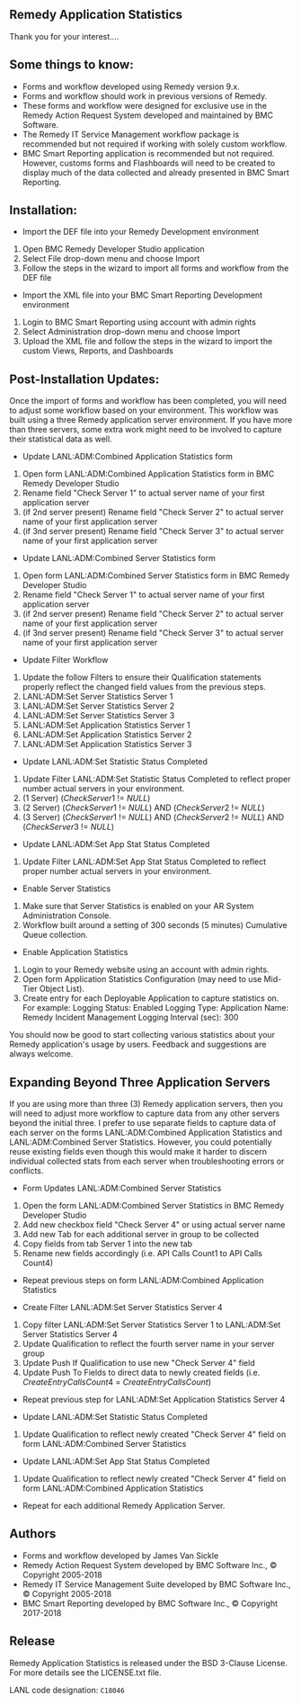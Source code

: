 Remedy Application Statistics
----------------

Thank you for your interest....

Some things to know:
----------------

- Forms and workflow developed using Remedy version 9.x.
- Forms and workflow should work in previous versions of Remedy.
- These forms and workflow were designed for exclusive use in the Remedy Action Request System developed and maintained by BMC Software.
- The Remedy IT Service Management workflow package is recommended but not required if working with solely custom workflow.
- BMC Smart Reporting application is recommended but not required. However, customs forms and Flashboards will need to be created to display much of the data collected and already presented in BMC Smart Reporting.

Installation:
----------------

- Import the DEF file into your Remedy Development environment
1. Open BMC Remedy Developer Studio application
2. Select File drop-down menu and choose Import
3. Follow the steps in the wizard to import all forms and workflow from the DEF file

- Import the XML file into your BMC Smart Reporting Development environment
1. Login to BMC Smart Reporting using account with admin rights
2. Select Administration drop-down menu and choose Import
3. Upload the XML file and follow the steps in the wizard to import the custom Views, Reports, and Dashboards

Post-Installation Updates:
----------------

Once the import of forms and workflow has been completed, you will need to adjust some workflow based on your environment. This workflow was built using a three Remedy application server environment. If you have more than three servers, some extra work might need to be involved to capture their statistical data as well.

- Update LANL:ADM:Combined Application Statistics form
1. Open form LANL:ADM:Combined Application Statistics form in BMC Remedy Developer Studio
2. Rename field "Check Server 1" to actual server name of your first application server
3. (if 2nd server present) Rename field "Check Server 2" to actual server name of your first application server
4. (if 3nd server present) Rename field "Check Server 3" to actual server name of your first application server

- Update LANL:ADM:Combined Server Statistics form
1. Open form LANL:ADM:Combined Server Statistics form in BMC Remedy Developer Studio
2. Rename field "Check Server 1" to actual server name of your first application server
3. (if 2nd server present) Rename field "Check Server 2" to actual server name of your first application server
4. (if 3nd server present) Rename field "Check Server 3" to actual server name of your first application server

- Update Filter Workflow
1. Update the follow Filters to ensure their Qualification statements properly reflect the changed field values from the previous steps.
2. LANL:ADM:Set Server Statistics Server 1
3. LANL:ADM:Set Server Statistics Server 2
4. LANL:ADM:Set Server Statistics Server 3
5. LANL:ADM:Set Application Statistics Server 1
6. LANL:ADM:Set Application Statistics Server 2
7. LANL:ADM:Set Application Statistics Server 3

- Update LANL:ADM:Set Statistic Status Completed
1. Update Filter LANL:ADM:Set Statistic Status Completed to reflect proper number actual servers in your environment.
2. (1 Server) ($Check Server 1$ != $NULL$)
3. (2 Server) ($Check Server 1$ != $NULL$) AND ($Check Server 2$ != $NULL$)
4. (3 Server) ($Check Server 1$ != $NULL$) AND ($Check Server 2$ != $NULL$) AND ($Check Server 3$ != $NULL$)

- Update LANL:ADM:Set App Stat Status Completed
1. Update Filter LANL:ADM:Set App Stat Status Completed to reflect proper number actual servers in your environment.

- Enable Server Statistics
1. Make sure that Server Statistics is enabled on your AR System Administration Console.
2. Workflow built around a setting of 300 seconds (5 minutes) Cumulative Queue collection.

- Enable Application Statistics
1. Login to your Remedy website using an account with admin rights.
2. Open form Application Statistics Configuration (may need to use Mid-Tier Object List).
3. Create entry for each Deployable Application to capture statistics on. For example:
	Logging Status: Enabled
	Logging Type: Application
	Name: Remedy Incident Management
	Logging Interval (sec): 300

You should now be good to start collecting various statistics about your Remedy application's usage by users. Feedback and suggestions are always welcome.

Expanding Beyond Three Application Servers
----------------

If you are using more than three (3) Remedy application servers, then you will need to adjust more workflow to capture data from any other servers beyond the initial three. I prefer to use separate fields to capture data of each server on the forms LANL:ADM:Combined Application Statistics and LANL:ADM:Combined Server Statistics. However, you could potentially reuse existing fields even though this would make it harder to discern individual collected stats from each server when troubleshooting errors or conflicts.

- Form Updates LANL:ADM:Combined Server Statistics
1. Open the form LANL:ADM:Combined Server Statistics in BMC Remedy Developer Studio
2. Add new checkbox field "Check Server 4" or using actual server name
3. Add new Tab for each additional server in group to be collected
4. Copy fields from tab Server 1 into the new tab
5. Rename new fields accordingly (i.e. API Calls Count1 to API Calls Count4)

- Repeat previous steps on form LANL:ADM:Combined Application Statistics

- Create Filter LANL:ADM:Set Server Statistics Server 4
1. Copy filter LANL:ADM:Set Server Statistics Server 1 to LANL:ADM:Set Server Statistics Server 4
2. Update Qualification to reflect the fourth server name in your server group
3. Update Push If Qualification to use new "Check Server 4" field
4. Update Push To Fields to direct data to newly created fields (i.e. $Create Entry Calls Count4$ = $Create Entry Calls Count$)

- Repeat previous step for LANL:ADM:Set Application Statistics Server 4

- Update LANL:ADM:Set Statistic Status Completed
1. Update Qualification to reflect newly created "Check Server 4" field on form LANL:ADM:Combined Server Statistics

- Update LANL:ADM:Set App Stat Status Completed
1. Update Qualification to reflect newly created "Check Server 4" field on form LANL:ADM:Combined Application Statistics

- Repeat for each additional Remedy Application Server.

Authors
----------------
- Forms and workflow developed by James Van Sickle
- Remedy Action Request System developed by BMC Software Inc., © Copyright 2005-2018
- Remedy IT Service Management Suite developed by BMC Software Inc., © Copyright 2005-2018
- BMC Smart Reporting developed by BMC Software Inc., © Copyright 2017-2018

Release
----------------
Remedy Application Statistics is released under the BSD 3-Clause License. For more details see the
LICENSE.txt file.

LANL code designation: `C18046`
